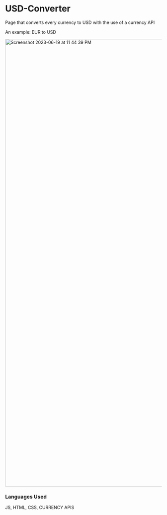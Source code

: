 # USD-Converter
Page that converts every currency to USD with the use of a currency API

An example: 
EUR to USD 

<img width="1440" alt="Screenshot 2023-06-19 at 11 44 39 PM" src="https://github.com/MARYANNE67/USD-Converter/assets/93769788/db4eac02-8ee1-4150-a3cc-61e5e2146b02">

### Languages Used
JS,
HTML,
CSS,
CURRENCY APIS
